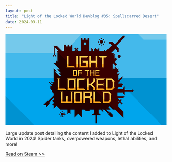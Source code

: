 ```yaml
---
layout: post
title: "Light of the Locked World Devblog #35: Spellscarred Desert"
date: 2024-03-11
---
```


![](https://github.com/V3663L/v3663l.github.io/blob/main/images/Back%20to%20the%20Locked%20World%20banner.png?raw=true)

Large update post detailing the content I added to Light of the Locked World in 2024!
Spider tanks, overpowered weapons, lethal abilities, and more!

[Read on Steam >>](https://steamcommunity.com/games/1097560/announcements/detail/3994197038612182268)
